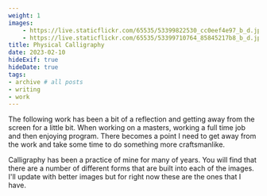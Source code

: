 ```yaml
---
weight: 1
images:
    - https://live.staticflickr.com/65535/53399822530_cc0eef4e97_b_d.jpg
    - https://live.staticflickr.com/65535/53399710764_85845217b8_b_d.jpg
title: Physical Calligraphy
date: 2023-02-10
hideExif: true
hideDate: true
tags:
- archive # all posts
- writing
- work
---
```


The following work has been a bit of a reflection and getting away from the screen for a little bit. When working on a masters, working a full time job and then enjoying program. There becomes a point I need to get away from the work and take some time to do something more craftsmanlike. 

Calligraphy has been a practice of mine for many of years. You will find that there are a number of different forms that are built into each of the images. I'll update with better images but for right now these are the ones that I have. 